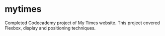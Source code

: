 # mytimes
Completed Codecademy project of My Times website.
This project covered Flexbox, display and positioning techniques.

